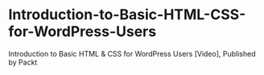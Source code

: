 # Introduction-to-Basic-HTML-CSS-for-WordPress-Users
Introduction to Basic HTML &amp; CSS for WordPress Users [Video], Published by Packt
